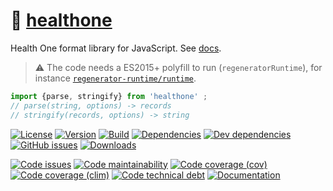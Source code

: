 :memo: [healthone](https://infoderm.github.io/healthone)
==

Health One format library for JavaScript.
See [docs](https://infoderm.github.io/healthone/index.html).

> :warning: The code needs a ES2015+ polyfill to run (`regeneratorRuntime`),
> for instance [`regenerator-runtime/runtime`](https://babeljs.io/docs/usage/polyfill).

```js
import {parse, stringify} from 'healthone' ;
// parse(string, options) -> records
// stringify(records, options) -> string
```

[![License](https://img.shields.io/github/license/infoderm/healthone.svg)](https://raw.githubusercontent.com/infoderm/healthone/main/LICENSE)
[![Version](https://img.shields.io/npm/v/healthone.svg)](https://www.npmjs.org/package/healthone)
[![Build](https://img.shields.io/travis/infoderm/healthone/main.svg)](https://travis-ci.com/infoderm/healthone/branches)
[![Dependencies](https://img.shields.io/david/infoderm/healthone.svg)](https://david-dm.org/infoderm/healthone)
[![Dev dependencies](https://img.shields.io/david/dev/infoderm/healthone.svg)](https://david-dm.org/infoderm/healthone?type=dev)
[![GitHub issues](https://img.shields.io/github/issues/infoderm/healthone.svg)](https://github.com/infoderm/healthone/issues)
[![Downloads](https://img.shields.io/npm/dm/healthone.svg)](https://www.npmjs.org/package/healthone)

[![Code issues](https://img.shields.io/codeclimate/issues/infoderm/healthone.svg)](https://codeclimate.com/github/infoderm/healthone/issues)
[![Code maintainability](https://img.shields.io/codeclimate/maintainability/infoderm/healthone.svg)](https://codeclimate.com/github/infoderm/healthone/trends/churn)
[![Code coverage (cov)](https://img.shields.io/codecov/c/github/infoderm/healthone.svg)](https://codecov.io/gh/infoderm/healthone)
[![Code coverage (clim)](https://img.shields.io/codeclimate/coverage-letter/infoderm/healthone.svg)](https://codeclimate.com/github/infoderm/healthone/trends/test_coverage_new_code)
[![Code technical debt](https://img.shields.io/codeclimate/tech-debt/infoderm/healthone.svg)](https://codeclimate.com/github/infoderm/healthone/trends/technical_debt)
[![Documentation](https://infoderm.github.io/healthone/badge.svg)](https://infoderm.github.io/healthone/source.html)
